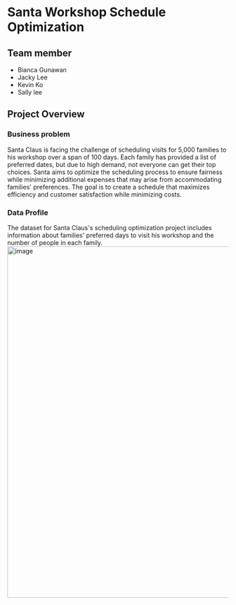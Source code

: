 # Santa Workshop Schedule Optimization
## Team member
- Bianca Gunawan
- Jacky Lee
- Kevin Ko
- Sally lee


## Project Overview
### Business problem
Santa Claus is facing the challenge of scheduling visits for 5,000 families to his workshop over a span of 100 days. Each family has provided a list of preferred dates, but due to high demand, not everyone can get their top choices. Santa aims to optimize the scheduling process to ensure fairness while minimizing additional expenses that may arise from accommodating families' preferences. The goal is to create a schedule that maximizes efficiency and customer satisfaction while minimizing costs.

### Data Profile
The dataset for Santa Claus's scheduling optimization project includes information about families' preferred days to visit his workshop and the number of people in each family.
<img width="801" alt="image" src="https://github.com/sallylee0801/Santa-Workshop-Schedule-Optimization/assets/156154849/095a5fda-2998-44fc-b3a0-122678b94a46">
